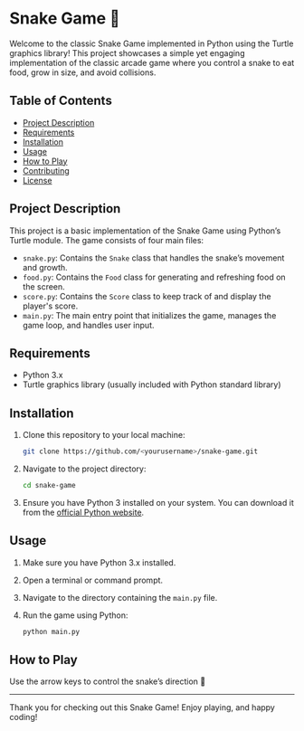 # Snake Game 🐍

Welcome to the classic Snake Game implemented in Python using the Turtle graphics library! This project showcases a simple yet engaging implementation of the classic arcade game where you control a snake to eat food, grow in size, and avoid collisions.

## Table of Contents

- [Project Description](#project-description)
- [Requirements](#requirements)
- [Installation](#installation)
- [Usage](#usage)
- [How to Play](#how-to-play)
- [Contributing](#contributing)
- [License](#license)

## Project Description

This project is a basic implementation of the Snake Game using Python’s Turtle module. The game consists of four main files:

- `snake.py`: Contains the `Snake` class that handles the snake’s movement and growth.
- `food.py`: Contains the `Food` class for generating and refreshing food on the screen.
- `score.py`: Contains the `Score` class to keep track of and display the player's score.
- `main.py`: The main entry point that initializes the game, manages the game loop, and handles user input.

## Requirements

- Python 3.x
- Turtle graphics library (usually included with Python standard library)

## Installation

1. Clone this repository to your local machine:

    ```bash
    git clone https://github.com/<yourusername>/snake-game.git
    ```

2. Navigate to the project directory:

    ```bash
    cd snake-game
    ```

3. Ensure you have Python 3 installed on your system. You can download it from the [official Python website](https://www.python.org/downloads/).

## Usage

1. Make sure you have Python 3.x installed.
2. Open a terminal or command prompt.
3. Navigate to the directory containing the `main.py` file.
4. Run the game using Python:

    ```bash
    python main.py
    ```

## How to Play

Use the arrow keys to control the snake’s direction 🐍


---

Thank you for checking out this Snake Game! Enjoy playing, and happy coding!
